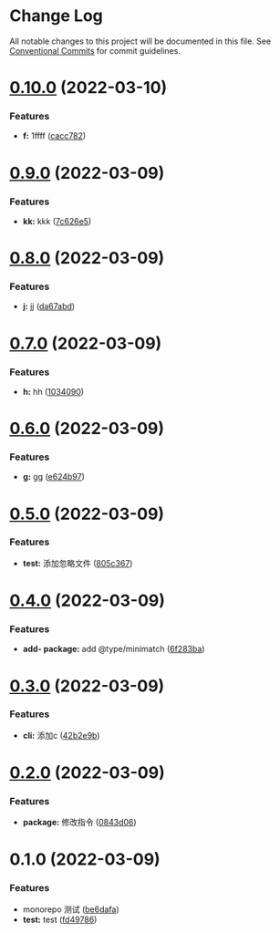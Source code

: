 # Change Log

All notable changes to this project will be documented in this file.
See [Conventional Commits](https://conventionalcommits.org) for commit guidelines.

# [0.10.0](https://github.com/gk7261234/my-monorepo/compare/@mo-demo/cli@0.9.0...@mo-demo/cli@0.10.0) (2022-03-10)


### Features

* **f:** 1ffff ([cacc782](https://github.com/gk7261234/my-monorepo/commit/cacc782a6f5764cebd06da3af8c9d753a57318c8))





# [0.9.0](https://github.com/gk7261234/my-monorepo/compare/@mo-demo/cli@0.8.0...@mo-demo/cli@0.9.0) (2022-03-09)


### Features

* **kk:** kkk ([7c626e5](https://github.com/gk7261234/my-monorepo/commit/7c626e565919d24ae27e3609bdd80f50c7c3ad75))





# [0.8.0](https://github.com/gk7261234/my-monorepo/compare/@mo-demo/cli@0.7.0...@mo-demo/cli@0.8.0) (2022-03-09)


### Features

* **j:** jj ([da67abd](https://github.com/gk7261234/my-monorepo/commit/da67abd0094231ccdea8e5e5f7e66991ea67f816))





# [0.7.0](https://github.com/gk7261234/my-monorepo/compare/@mo-demo/cli@0.6.0...@mo-demo/cli@0.7.0) (2022-03-09)


### Features

* **h:** hh ([1034090](https://github.com/gk7261234/my-monorepo/commit/103409099bfeeb9b627218e649e3b80741ff0c96))





# [0.6.0](https://github.com/gk7261234/my-monorepo/compare/@mo-demo/cli@0.5.0...@mo-demo/cli@0.6.0) (2022-03-09)


### Features

* **g:** gg ([e624b97](https://github.com/gk7261234/my-monorepo/commit/e624b97a3174be677725bd63be823ccc004067ae))





# [0.5.0](https://github.com/gk7261234/my-monorepo/compare/@mo-demo/cli@0.4.0...@mo-demo/cli@0.5.0) (2022-03-09)


### Features

* **test:** 添加忽略文件 ([805c367](https://github.com/gk7261234/my-monorepo/commit/805c367fe579a7f5b33390e2b31b7e1999cdad19))





# [0.4.0](https://github.com/gk7261234/my-monorepo/compare/@mo-demo/cli@0.3.0...@mo-demo/cli@0.4.0) (2022-03-09)


### Features

* **add- package:** add @type/minimatch ([6f283ba](https://github.com/gk7261234/my-monorepo/commit/6f283ba1db4854e454b282cb4c17a1847707af2e))





# [0.3.0](https://github.com/gk7261234/my-monorepo/compare/@mo-demo/cli@0.2.0...@mo-demo/cli@0.3.0) (2022-03-09)


### Features

* **cli:** 添加c ([42b2e9b](https://github.com/gk7261234/my-monorepo/commit/42b2e9be847286a1076eb17a49610ebb9dedf436))





# [0.2.0](https://github.com/gk7261234/my-monorepo/compare/@mo-demo/cli@0.1.0...@mo-demo/cli@0.2.0) (2022-03-09)


### Features

* **package:** 修改指令 ([0843d06](https://github.com/gk7261234/my-monorepo/commit/0843d06d542754d528f9cf2f7ae85a646c6e4b34))





# 0.1.0 (2022-03-09)


### Features

* monorepo 测试 ([be6dafa](https://github.com/gk7261234/my-monorepo/commit/be6dafa78c16cb897007a11d96f01f79eac5d149))
* **test:** test ([fd49786](https://github.com/gk7261234/my-monorepo/commit/fd497868e9779bea9c00dc057bcf5e568742db29))
